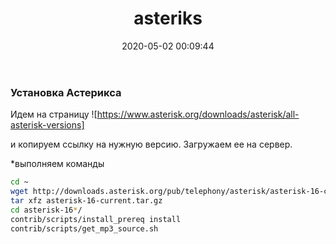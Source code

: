 ﻿---
title: asteriks
date: 2020-05-02 00:09:44
tags: "астерикс"
---
### Установка Астерикса

Идем на страницу 
![https://www.asterisk.org/downloads/asterisk/all-asterisk-versions] 

и копируем ссылку на нужную версию. Загружаем ее на сервер.

*выполняем команды
~~~bash
cd ~
wget http://downloads.asterisk.org/pub/telephony/asterisk/asterisk-16-current.tar.gz
tar xfz asterisk-16-current.tar.gz
cd asterisk-16*/
contrib/scripts/install_prereq install
contrib/scripts/get_mp3_source.sh
~~~

